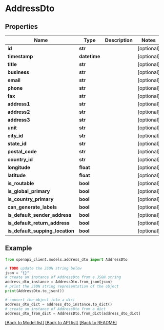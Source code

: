 # AddressDto


## Properties

Name | Type | Description | Notes
------------ | ------------- | ------------- | -------------
**id** | **str** |  | [optional] 
**timestamp** | **datetime** |  | [optional] 
**title** | **str** |  | [optional] 
**business** | **str** |  | [optional] 
**email** | **str** |  | [optional] 
**phone** | **str** |  | [optional] 
**fax** | **str** |  | [optional] 
**address1** | **str** |  | [optional] 
**address2** | **str** |  | [optional] 
**address3** | **str** |  | [optional] 
**unit** | **str** |  | [optional] 
**city_id** | **str** |  | [optional] 
**state_id** | **str** |  | [optional] 
**postal_code** | **str** |  | [optional] 
**country_id** | **str** |  | [optional] 
**longitude** | **float** |  | [optional] 
**latitude** | **float** |  | [optional] 
**is_routable** | **bool** |  | [optional] 
**is_global_primary** | **bool** |  | [optional] 
**is_country_primary** | **bool** |  | [optional] 
**can_generate_labels** | **bool** |  | [optional] 
**is_default_sender_address** | **bool** |  | [optional] 
**is_default_return_address** | **bool** |  | [optional] 
**is_default_supping_location** | **bool** |  | [optional] 

## Example

```python
from openapi_client.models.address_dto import AddressDto

# TODO update the JSON string below
json = "{}"
# create an instance of AddressDto from a JSON string
address_dto_instance = AddressDto.from_json(json)
# print the JSON string representation of the object
print(AddressDto.to_json())

# convert the object into a dict
address_dto_dict = address_dto_instance.to_dict()
# create an instance of AddressDto from a dict
address_dto_from_dict = AddressDto.from_dict(address_dto_dict)
```
[[Back to Model list]](../README.md#documentation-for-models) [[Back to API list]](../README.md#documentation-for-api-endpoints) [[Back to README]](../README.md)


